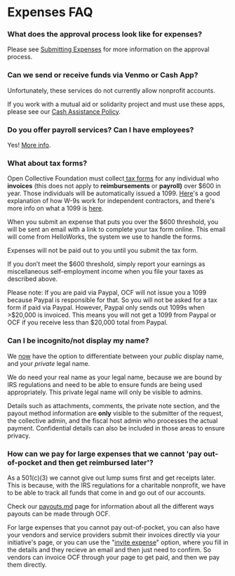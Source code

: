 # Expenses  FAQ

### **What does the approval process look like for expenses?**

Please see [Submitting Expenses](https://docs.opencollective.com/help/expenses-and-getting-paid/submitting-expenses) for more information on the approval process.

### **Can we send or receive funds via Venmo or Cash App?**

Unfortunately, these services do not currently allow nonprofit accounts.&#x20;

If you work with a mutual aid or solidarity project and must use these apps, please see our [Cash Assistance Policy](https://docs.opencollective.foundation/how-it-works/processes-and-limitations/cash-assistance-policy).&#x20;

### **Do you offer payroll services? Can I have employees?**

Yes! [More info](../what-we-offer/employment.md).

### What about tax forms?

Open Collective Foundation must collect[ tax forms](https://docs.opencollective.com/help/expenses-and-getting-paid/tax-information#info-for-expense-submitters-getting-paid) for any individual who **invoices** (this does not apply to **reimbursements** or **payroll)** over $600 in year. Those individuals will be automatically issued a 1099. [Here](https://turbotax.intuit.com/tax-tools/tax-tips/Self-Employment-Taxes/Filing-IRS-Form-W-9/INF19741.html)'s a good explanation of how W-9s work for independent contractors, and there's more info on what a 1099 is [here](https://turbotax.intuit.com/tax-tools/tax-tips/Self-Employment-Taxes/What-is-an-IRS-1099-Form-/INF14810.html).

When you submit an expense that puts you over the $600 threshold, you will be sent an email with a link to complete your tax form online. This email will come from HelloWorks, the system we use to handle the forms.

Expenses will not be paid out to you until you submit the tax form.

If you don’t meet the $600 threshold, simply report your earnings as miscellaneous self-employment income when you file your taxes as described above.&#x20;

Please note: If you are paid via Paypal, OCF will not issue you a 1099 because Paypal is responsible for that. So you will not be asked for a tax form if paid via Paypal. However, Paypal only sends out 1099s when >$20,000 is invoiced. This means you will not get a 1099 from Paypal or OCF if you receive less than $20,000 total from Paypal.

### **Can I be incognito/not display my name?**

We [now](https://opencollective.com/opencollective/updates/new-legal-and-display-name-settings) have the option to differentiate between your _public_ display name, and your _private_ legal name.

We do need your real name as your legal name, because we are bound by IRS regulations and need to be able to ensure funds are being used appropriately. This private legal name will only be visible to admins.

Details such as attachments, comments, the private note section, and the payout method information are **only** visible to the submitter of the request, the collective admin, and the fiscal host admin who processes the actual payment. Confidential details can also be included in those areas to ensure privacy.

### How can we pay for large expenses that we cannot 'pay out-of-pocket and then get reimbursed later'?

As a 501(c)(3) we cannot give out lump sums first and get receipts later.  This is because, with the IRS regulations for a charitable nonprofit, we have to be able to track all funds that come in and go out of our accounts.&#x20;

Check our [payouts.md](../how-it-works/payouts.md "mention") page for information about all the different ways payouts can be made through OCF.  &#x20;

For large expenses that you cannot pay out-of-pocket, you can also have your vendors and service providers submit their invoices directly via your initiative's page, or you can use the "[invite expense](https://docs.opencollective.com/help/expenses-and-getting-paid/submitting-expenses#inviting-a-third-party-to-submit-an-expense)" option, where you fill in the details and they recieve an email and then just need to confirm. So vendors can invoice OCF through your page to get paid, and then we pay them directly.

